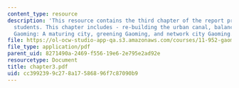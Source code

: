 ```yaml
---
content_type: resource
description: 'This resource contains the third chapter of the report prepared by the
  students. This chapter includes - re-building the urban canal, balancing urban growth,
  Gaoming: A maturing city, greening Gaoming, and network city Gaoming.'
file: https://ol-ocw-studio-app-qa.s3.amazonaws.com/courses/11-952-gaoming-studio-china-spring-2005/cc3992399c278a17586896f7c87090b9_chapter3.pdf
file_type: application/pdf
parent_uid: 8271490a-2469-f556-19e6-2e795e2ad92e
resourcetype: Document
title: chapter3.pdf
uid: cc399239-9c27-8a17-5868-96f7c87090b9
---
```

